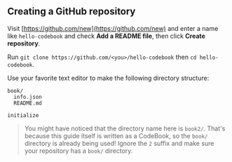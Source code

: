 ## Creating a GitHub repository

Visit [https://github.com/new](https://github.com/new) and enter a name like `hello-codebook` and check **Add a README file**, then click **Create repository**.

Run `git clone https://github.com/<you>/hello-codebook` then `cd hello-codebook`.

Use your favorite text editor to make the following directory structure:

```
book/
  info.json
  README.md
```

```commit
initialize
```

> You might have noticed that the directory name here is `book2/`. That's because this guide itself is written as a CodeBook, so the `book/` directory is already being used! Ignore the `2` suffix and make sure your repository has a `book/` directory.
